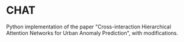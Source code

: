 # CHAT
Python implementation of the paper "Cross-interaction Hierarchical Attention Networks for Urban Anomaly Prediction", with modifications.
